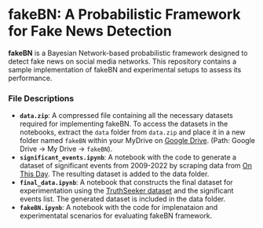 # fakeBN: A Probabilistic Framework for Fake News Detection

**fakeBN** is a Bayesian Network-based probabilistic framework designed to detect fake news on social media networks. This repository contains a sample implementation of fakeBN and experimental setups to assess its performance.

### File Descriptions

- **`data.zip`**: A compressed file containing all the necessary datasets required for implementing fakeBN. To access the datasets in the notebooks, extract the `data` folder from `data.zip` and place it in a new folder named `fakeBN` within your MyDrive on [Google Drive](https://drive.google.com). (Path: Google Drive → My Drive → `fakeBN`).
- **`significant_events.ipynb`**: A notebook with the code to generate a dataset of significant events from 2009-2022 by scraping data from [On This Day](https://www.onthisday.com). The resulting dataset is added to the data folder.
- **`final_data.ipynb`**: A notebook that constructs the final dataset for experimentation using the [TruthSeeker dataset](https://www.unb.ca/cic/datasets/truthseeker-2023.html) and the significant events list. The generated dataset is included in the data folder.
- **`fakeBN.ipynb`**: A notebook with the code for implenataion and experimentatal scenarios for evaluating fakeBN framework. 



